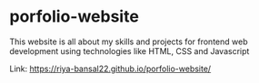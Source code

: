 # porfolio-website
This website is all about my skills and projects for frontend web development using technologies like HTML, CSS  and Javascript

Link:
https://riya-bansal22.github.io/porfolio-website/
